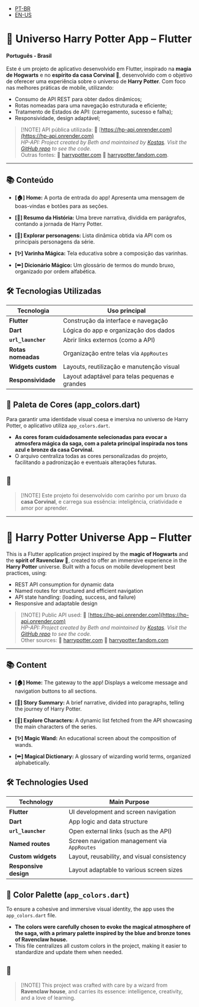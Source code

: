 * [PT-BR](#portugues-brasil) <br>
* [EN-US](#harry-potter-universe-app--flutter)

# 💫 Universo Harry Potter App – Flutter
#### Português - Brasil
  Este é um projeto de aplicativo desenvolvido em Flutter, inspirado na **magia de Hogwarts** e no **espírito da casa Corvinal 🦅**, desenvolvido com o objetivo de oferecer uma experiência sobre o universo de **Harry Potter**. Com foco nas melhores práticas de mobile, utilizando:
- Consumo de API REST para obter dados dinâmicos;
- Rotas nomeadas para uma navegação estruturada e eficiente;
- Tratamento de Estados de API: (carregamento, sucesso e falha);
- Responsividade, design adaptável;

>
> [!NOTE]
> API pública utilizada: 🔗 [https://hp-api.onrender.com](https://hp-api.onrender.com) <br>
> *HP-API: Project created by Beth and maintained by [Kostas](https://github.com/KostaSav).*
> *Visit the [GitHub repo](https://github.com/KostaSav/hp-api) to see the code.* <br>
Outras fontes: 🔗 [harrypotter.com](https://www.harrypotter.com/) 🔗 [harrypotter.fandom.com](https://harrypotter.fandom.com/).

---

## 📚 Conteúdo
* **[🏠] Home:**
  A porta de entrada do app! Apresenta uma mensagem de boas-vindas e botões para as seções.

* **[📖] Resumo da História:**
  Uma breve narrativa, dividida em parágrafos, contando a jornada de Harry Potter.

* **[👥] Explorar personagens:**
  Lista dinâmica obtida via API com os principais personagens da série.

* **[✨] Varinha Mágica:**
  Tela educativa sobre a composição das varinhas.

* **[✏] Dicionário Mágico:**
  Um glossário de termos do mundo bruxo, organizado por ordem alfabética.

## 🛠️ Tecnologias Utilizadas
| Tecnologia         | Uso principal                                  |
| ------------------ | ---------------------------------------------- |
| **Flutter**        | Construção da interface e navegação            |
| **Dart**           | Lógica do app e organização dos dados          |
| **`url_launcher`** | Abrir links externos (como a API)              |
| **Rotas nomeadas** | Organização entre telas via `AppRoutes`        |
| **Widgets custom** | Layouts, reutilização e manutenção visual      |
| **Responsividade** | Layout adaptável para telas pequenas e grandes |

## 🎨 **Paleta de Cores (app_colors.dart)**

Para garantir uma identidade visual coesa e imersiva no universo de Harry Potter, o aplicativo utiliza `app_colors.dart`.
* **As cores foram cuidadosamente selecionadas para evocar a atmosfera mágica da saga, com a paleta principal inspirada nos tons azul e bronze da casa Corvinal.** <br>
* O arquivo centraliza todas as cores personalizadas do projeto, facilitando a padronização e eventuais alterações futuras.

## 💙
>
> [!NOTE]
> Este projeto foi desenvolvido com carinho por um bruxo da **casa Corvinal**, e carrega sua essência: inteligência, criatividade e amor por aprender.

---

# 💫 Harry Potter Universe App – Flutter

This is a Flutter application project inspired by the **magic of Hogwarts** and the **spirit of Ravenclaw 🦅**, created to offer an immersive experience in the **Harry Potter** universe. Built with a focus on mobile development best practices, using:

* REST API consumption for dynamic data
* Named routes for structured and efficient navigation
* API state handling: (loading, success, and failure)
* Responsive and adaptable design

> \[!NOTE]
> Public API used: 🔗 [https://hp-api.onrender.com](https://hp-api.onrender.com) <br>
> *HP-API: Project created by Beth and maintained by [Kostas](https://github.com/KostaSav).*
> *Visit the [GitHub repo](https://github.com/KostaSav/hp-api) to see the code.* <br>
> Other sources: 🔗 [harrypotter.com](https://www.harrypotter.com/) 🔗 [harrypotter.fandom.com](https://harrypotter.fandom.com/)

---

## 📚 Content

* **\[🏠] Home:**
  The gateway to the app! Displays a welcome message and navigation buttons to all sections.

* **\[📖] Story Summary:**
  A brief narrative, divided into paragraphs, telling the journey of Harry Potter.

* **\[👥] Explore Characters:**
  A dynamic list fetched from the API showcasing the main characters of the series.

* **\[✨] Magic Wand:**
  An educational screen about the composition of wands.

* **\[✏] Magical Dictionary:**
  A glossary of wizarding world terms, organized alphabetically.

## 🛠️ Technologies Used

| Technology            | Main Purpose                                 |
| --------------------- | -------------------------------------------- |
| **Flutter**           | UI development and screen navigation         |
| **Dart**              | App logic and data structure                 |
| **`url_launcher`**    | Open external links (such as the API)        |
| **Named routes**      | Screen navigation management via `AppRoutes` |
| **Custom widgets**    | Layout, reusability, and visual consistency  |
| **Responsive design** | Layout adaptable to various screen sizes     |

## 🎨 **Color Palette (`app_colors.dart`)**

To ensure a cohesive and immersive visual identity, the app uses the `app_colors.dart` file.

* **The colors were carefully chosen to evoke the magical atmosphere of the saga, with a primary palette inspired by the blue and bronze tones of Ravenclaw house.** <br>
* This file centralizes all custom colors in the project, making it easier to standardize and update them when needed.

## 💙

> \[!NOTE]
> This project was crafted with care by a wizard from **Ravenclaw house**, and carries its essence: intelligence, creativity, and a love of learning.

